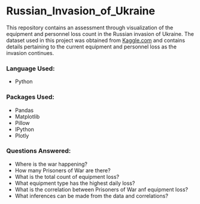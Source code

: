 # Russian_Invasion_of_Ukraine
This repository contains an assessment through visualization of the equipment and personnel loss count in the Russian invasion of Ukraine.
The dataset used in this project was obtained from [Kaggle.com](https://www.kaggle.com/datasets/piterfm/2022-ukraine-russian-war?datasetId=1967621&sortBy=voteCount) and contains details pertaining to the current equipment and personnel loss as the invasion continues.

### Language Used:
- Python

### Packages Used:
- Pandas
- Matplotlib
- Pillow
- IPython
- Plotly

### Questions Answered:
- Where is the war happening?
- How many Prisoners of War are there?
- What is the total count of equipment loss?
- What equipment type has the highest daily loss?
- What is the correlation between Prisoners of War anf equipment loss?
- What inferences can be made from the data and correlations?
